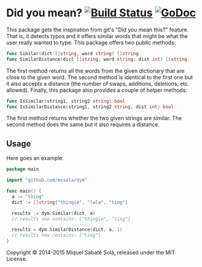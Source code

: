 # Did you mean? [![Build Status](https://travis-ci.org/mssola/dym.png?branch=master)](https://travis-ci.org/mssola/dym) [![GoDoc](https://godoc.org/github.com/mssola/dym?status.png)](http://godoc.org/github.com/mssola/dym)

This package gets the inspiration from git's "Did you mean this?" feature.
That is, it detects typos and it offers similar words that might be what the
user really wanted to type. This package offers two public methods:

~~~ go
func Similar(dict []string, word string) []string
func SimilarDistance(dict []string, word string, dist int) []string
~~~

The first method returns all the words from the given dictionary that are close
to the given word. The second method is identical to the first one but it also
accepts a distance (the number of swaps, additions, deletions, etc. allowed).
Finally, this package also provides a couple of helper methods:

~~~ go
func IsSimilar(string1, string2 string) bool
func IsSimilarDistance(string1, string2 string, dist int) bool
~~~

The first method returns whether the two given strings are similar. The second
method does the same but it also requires a distance.

## Usage

Here goes an example:

~~~ go
package main

import "github.com/mssola/dym"

func main() {
  a := "thing"
  dict := []string{"thingie", "lala", "ting"}

  results := dym.Similar(dict, a)
  // results now contains: ["thingie", "ting"]

  results = dym.SimilarDistance(dict, a, 1)
  // results now contains: ["ting"]
}
~~~

Copyright &copy; 2014-2015 Miquel Sabaté Solà, released under the MIT License.

